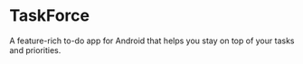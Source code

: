 # TaskForce
A feature-rich to-do app for Android that helps you stay on top of your tasks and priorities.
